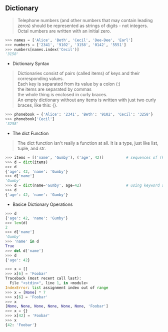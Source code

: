 ## Dictionary  
> Telephone numbers (and other numbers that may contain leading zeros) should be represented as strings of digits - not integers.  
> Octal numbers are written with an initial zero. 
```Python
>>> names = ['Alice', 'Beth', 'Cecil', 'Dee-Dee', 'Earl']
>>> numbers = ['2341', '9102', '3158', '0142', '5551']
>>> numbers[names.index('Cecil')]
'3158'
```

+ Dictionary Syntax
> Dictionaries consist of pairs (called items) of keys and their corresponding values.  
> Each key is separated from its value by a colon (:)  
> the items are separated by commas  
> the whole thing is enclosed in curly braces.  
> An empty dictionary without any items is written with just two curly braces, like this: {}.  

```Python
>>> phonebook = {'Alice': '2341', 'Beth': '9102', 'Cecil': '3258'}
>>> phonebook['Cecil']
'3258'
```

+ The dict Function
> The dict function isn't really a function at all. It is a type, just like list, tuple, and str.  
```Python
>>> items = [('name', 'Gumby'), ('age', 42)]          # sequences of (key, value) pairs
>>> d = dict(items)
>>> d
{'age': 42, 'name': 'Gumby'}
>>> d['name']
'Gumby'
>>> d = dict(name='Gumby', age=42)                    # using keyword arguments
>>> d
{'age': 42, 'name': 'Gumby'}
```

+ Basice Dictionary Operations  

```Python
>>> d
{'age': 42, 'name': 'Gumby'}
>>> len(d)
2
>>> d['name']
'Gumby'
>>> 'name' in d
True
>>> del d['name']
>>> d
{'age': 42}
```

```Python
>>> x = []
>>> x[6] = 'Foobar'
Traceback (most recent call last):
  File "<stdin>", line 1, in <module>
IndexError: list assignment index out of range
>>> x = [None] * 7
>>> x[6] = 'Foobar'
>>> x
[None, None, None, None, None, None, 'Foobar']
>>> x = {}
>>> x[42] = 'Foobar'
>>> x
{42: 'Foobar'}

